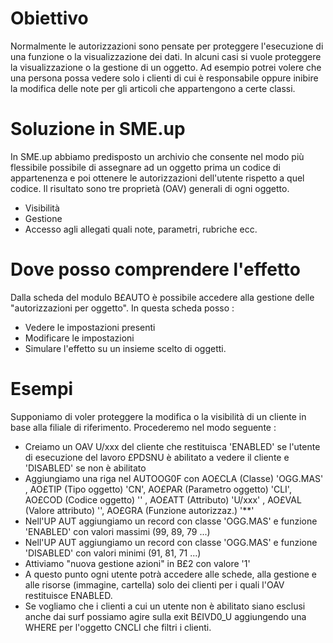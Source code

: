 # Obiettivo
Normalmente le autorizzazioni sono pensate per proteggere l'esecuzione di una funzione o la visualizzazione dei dati. In alcuni casi si vuole proteggere la visualizzazione o la gestione di un oggetto.
Ad esempio potrei volere che una persona possa vedere solo i clienti di cui è responsabile oppure inibire la modifica delle note per gli articoli che appartengono a certe classi.

# Soluzione in SME.up

In SME.up abbiamo predisposto un archivio che consente nel modo più flessibile possibile di assegnare ad un oggetto prima un codice di appartenenza e poi ottenere le autorizzazioni dell'utente rispetto a quel codice.
Il risultato sono tre proprietà (OAV) generali di ogni oggetto.
- Visibilità
- Gestione
- Accesso agli allegati quali note, parametri, rubriche ecc.

# Dove posso comprendere l'effetto
Dalla scheda del modulo B£AUTO è possibile accedere alla gestione delle "autorizzazioni per oggetto".
In questa scheda posso : 
- Vedere le impostazioni presenti
- Modificare le impostazioni
- Simulare l'effetto su un insieme scelto di oggetti.

# Esempi
Supponiamo di voler proteggere la modifica o la visibilità di un cliente in base alla filiale di riferimento. Procederemo nel modo seguente : 

- Creiamo un OAV U/xxx del cliente che restituisca 'ENABLED' se l'utente di esecuzione del lavoro £PDSNU è abilitato a vedere il cliente e 'DISABLED' se non è abilitato
- Aggiungiamo una riga nel AUTOOG0F con  AO£CLA  (Classe) 'OGG.MAS' , AO£TIP  (Tipo oggetto) 'CN',   AO£PAR (Parametro oggetto) 'CLI', AO£COD (Codice oggetto)  '' ,   AO£ATT (Attributo) 'U/xxx' ,  AO£VAL (Valore attributo) '', AO£GRA     (Funzione autorizzaz.) '\*\*'
- Nell'UP AUT aggiungiamo un record con classe 'OGG.MAS' e funzione 'ENABLED' con valori massimi (99, 89, 79 ...)
- Nell'UP AUT aggiungiamo un record con classe 'OGG.MAS' e funzione 'DISABLED' con valori minimi (91, 81, 71 ...)
- Attiviamo "nuova gestione azioni" in B£2 con valore '1'
- A questo punto ogni utente potrà accedere alle schede, alla gestione e alle risorse (immagine, cartella)  solo dei clienti per i quali l'OAV restituisce ENABLED.
- Se vogliamo che i clienti a cui un utente non è abilitato siano esclusi anche dai surf possiamo agire sulla exit B£IVD0_U aggiungendo una WHERE per l'oggetto CNCLI che filtri i clienti.

